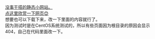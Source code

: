 [没事干搭的静态小网站。](spoiler)</br>
[点这里欣赏一下网页😊](https://liu-angle.github.io/creation/) </br>
想要也可以下载下来，改一下里面的内容就行了。</br>
因为测试时是在CentOS系统测试的，所以有些页面因为根目录的原因会显示404，自己在代码里面改一下。

